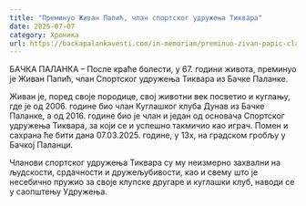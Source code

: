 ```yaml
---
title: "Преминуо Живан Папић, члан спортског удружења Тиквара"
date: 2025-07-07
category: Хроника
url: https://backapalankavesti.com/in-memoriam/preminuo-zivan-papic-clan-sportskog-udruzenja-tikvara/
---
```


БАЧКА ПАЛАНКА – После краће болести, у 67. години живота, преминуо је Живан Папић, члан Спортског удружења Тиквара из Бачке Паланке.

Живан је, поред своје породице, свој животни век посветио и куглању, где је од 2006. године био члан Куглашког клуба Дунав из Бачке Паланке, а од 2016. године био је члан и један од основача Спортског удружења Тиквара, за који се и успешно такмичио као играч. Помен и сахрана ће бити дана 07.03.2025. године, у 13х, на градском гробљу у Бачкој Паланци.

Чланови спортског удружења Тиквара су му неизмерно захвални на људскости, срдачности и дружељубивости, као и свему што је несебично пружио за своје клупске другаре и куглашки клуб, наводи се у саопштењу Удружења.
